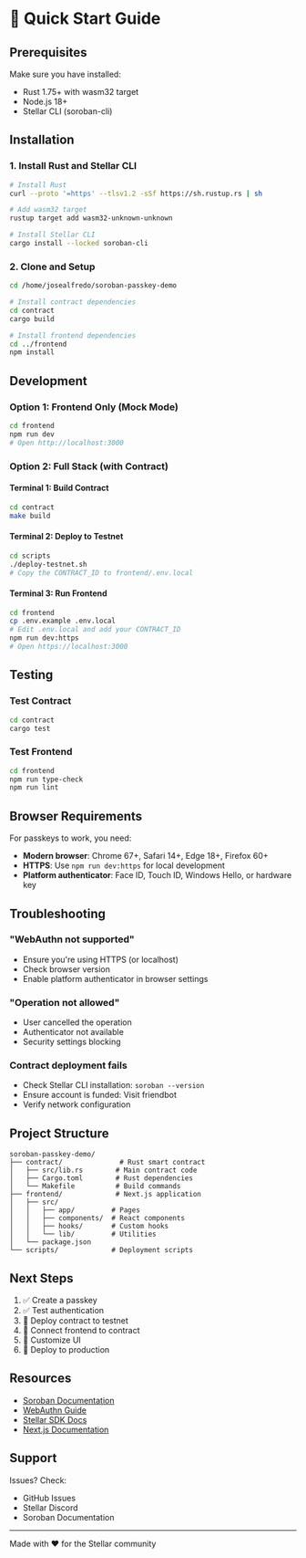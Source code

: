 # 🚀 Quick Start Guide

## Prerequisites

Make sure you have installed:
- Rust 1.75+ with wasm32 target
- Node.js 18+
- Stellar CLI (soroban-cli)

## Installation

### 1. Install Rust and Stellar CLI

```bash
# Install Rust
curl --proto '=https' --tlsv1.2 -sSf https://sh.rustup.rs | sh

# Add wasm32 target
rustup target add wasm32-unknown-unknown

# Install Stellar CLI
cargo install --locked soroban-cli
```

### 2. Clone and Setup

```bash
cd /home/josealfredo/soroban-passkey-demo

# Install contract dependencies
cd contract
cargo build

# Install frontend dependencies
cd ../frontend
npm install
```

## Development

### Option 1: Frontend Only (Mock Mode)

```bash
cd frontend
npm run dev
# Open http://localhost:3000
```

### Option 2: Full Stack (with Contract)

#### Terminal 1: Build Contract

```bash
cd contract
make build
```

#### Terminal 2: Deploy to Testnet

```bash
cd scripts
./deploy-testnet.sh
# Copy the CONTRACT_ID to frontend/.env.local
```

#### Terminal 3: Run Frontend

```bash
cd frontend
cp .env.example .env.local
# Edit .env.local and add your CONTRACT_ID
npm run dev:https
# Open https://localhost:3000
```

## Testing

### Test Contract

```bash
cd contract
cargo test
```

### Test Frontend

```bash
cd frontend
npm run type-check
npm run lint
```

## Browser Requirements

For passkeys to work, you need:
- **Modern browser**: Chrome 67+, Safari 14+, Edge 18+, Firefox 60+
- **HTTPS**: Use `npm run dev:https` for local development
- **Platform authenticator**: Face ID, Touch ID, Windows Hello, or hardware key

## Troubleshooting

### "WebAuthn not supported"
- Ensure you're using HTTPS (or localhost)
- Check browser version
- Enable platform authenticator in browser settings

### "Operation not allowed"
- User cancelled the operation
- Authenticator not available
- Security settings blocking

### Contract deployment fails
- Check Stellar CLI installation: `soroban --version`
- Ensure account is funded: Visit friendbot
- Verify network configuration

## Project Structure

```
soroban-passkey-demo/
├── contract/              # Rust smart contract
│   ├── src/lib.rs        # Main contract code
│   ├── Cargo.toml        # Rust dependencies
│   └── Makefile          # Build commands
├── frontend/             # Next.js application
│   ├── src/
│   │   ├── app/         # Pages
│   │   ├── components/  # React components
│   │   ├── hooks/       # Custom hooks
│   │   └── lib/         # Utilities
│   └── package.json
└── scripts/             # Deployment scripts
```

## Next Steps

1. ✅ Create a passkey
2. ✅ Test authentication
3. 📝 Deploy contract to testnet
4. 🔗 Connect frontend to contract
5. 🎨 Customize UI
6. 🚀 Deploy to production

## Resources

- [Soroban Documentation](https://soroban.stellar.org)
- [WebAuthn Guide](https://webauthn.guide)
- [Stellar SDK Docs](https://stellar.github.io/js-stellar-sdk/)
- [Next.js Documentation](https://nextjs.org/docs)

## Support

Issues? Check:
- GitHub Issues
- Stellar Discord
- Soroban Documentation

---

Made with ❤️ for the Stellar community
